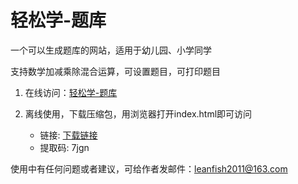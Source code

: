 # 轻松学-题库

一个可以生成题库的网站，适用于幼儿园、小学同学

支持数学加减乘除混合运算，可设置题目，可打印题目

1. 在线访问：<a href="https://leanfish2011.github.io/e-learn" target ="_blank">轻松学-题库</a>

2. 离线使用，下载压缩包，用浏览器打开index.html即可访问
   * 链接: <a href="https://pan.baidu.com/s/1mq_SrofNQIh-GDL9na8OSA" target ="_blank">下载链接</a>
   * 提取码: 7jgn

使用中有任何问题或者建议，可给作者发邮件：leanfish2011@163.com